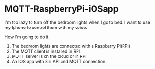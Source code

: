 # MQTT-RaspberryPi-iOSapp
I'm too lazy to turn off the bedroom lights when I go to bed.
I want to use my Iphone to control them with my voice.

How I'm going to do it.
1. The bedroom lights are connected with a Raspberry Pi(RPI)
2. The MQTT client is installed in RPI
3. MQTT server is on the cloud or in RPI
4. An IOS app with Siri API and MQTT connection.
